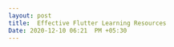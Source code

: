 ```yaml
---
layout: post
title:  Effective Flutter Learning Resources
Date: 2020-12-10 06:21  PM +05:30
---
```



##
